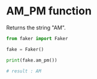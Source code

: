 # **AM_PM** function

Returns the string "AM".

```py
from faker import Faker

fake = Faker()

print(fake.am_pm())

# result : AM
```
